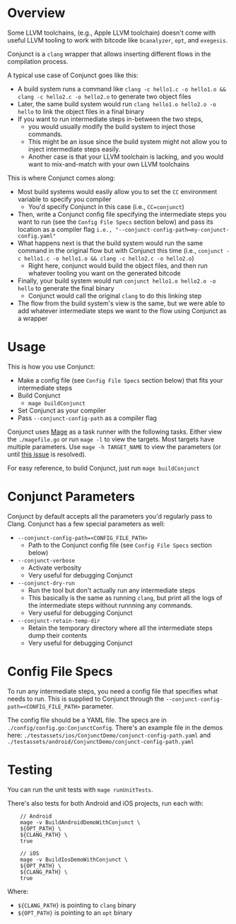 # Overview

Some LLVM toolchains, (e.g., Apple LLVM toolchain) doesn't come with useful LLVM tooling to work with bitcode like `bcanalyzer`, `opt`, and `exegesis`.

Conjunct is a `clang` wrapper that allows inserting different flows in the compilation process.

A typical use case of Conjunct goes like this:
- A build system runs a command like `clang -c hello1.c -o hello1.o && clang -c hello2.c -o hello2.o` to generate two object files
- Later, the same build system would run `clang hello1.o hello2.o -o hello` to link the object files in a final binary
- If you want to run intermediate steps in-between the two steps,
    - you would usually modify the build system to inject those commands.
    - This might be an issue since the build system might not allow you to inject intermediate steps easily.
    - Another case is that your LLVM toolchain is lacking, and you would want to mix-and-match with your own LLVM toolchains

This is where Conjunct comes along:
- Most build systems would easily allow you to set the `CC` environment variable to specify you compiler
    - You'd specify Conjunct in this case (i.e., `CC=conjunct`)
- Then, write a Conjunct config file specifying the intermediate steps you want to run (see the `Config File Specs` section below) and pass its location as a compiler flag `i.e., "--conjunct-config-path=my-conjunct-config.yaml"`
- What happens next is that the build system would run the same command in the original flow but with Conjunct this time (i.e., `conjunct -c hello1.c -o hello1.o && clang -c hello2.c -o hello2.o`)
    - Right here, conjunct would build the object files, and then run whatever tooling you want on the generated bitcode
- Finally, your build system would run `conjunct hello1.o hello2.o -o hello` to generate the final binary
    - Conjunct would call the original `clang` to do this linking step
- The flow from the build system's view is the same, but we were able to add whatever intermediate steps we want to the flow using Conjunct as a wrapper

# Usage

This is how you use Conjunct:

- Make a config file (see `Config File Specs` section below) that fits your intermediate steps
- Build Conjunct
    - `mage buildConjunct`
- Set Conjunct as your compiler
- Pass `--conjunct-config-path` as a compiler flag

Conjunct uses [Mage](https://github.com/magefile/mage) as a task runner with the following tasks. Either view the `./magefile.go` or run `mage -l` to view the targets. Most targets have multiple parameters. Use `mage -h TARGET_NAME` to view the parameters (or until [this issue](https://github.com/magefile/mage/issues/482) is resolved).

For easy reference, to build Conjunct, just run `mage buildConjunct`

# Conjunct Parameters

Conjunct by default accepts all the parameters you'd regularly pass to Clang. Conjunct has a few special parameters as well:
- `--conjunct-config-path=<CONFIG_FILE_PATH>`
    - Path to the Conjunct config file (see `Config File Specs` section below)
- `--conjunct-verbose`
    - Activate verbosity
    - Very useful for debugging Conjunct
- `--conjunct-dry-run`
    - Run the tool but don't actually run any intermediate steps
    - This basically is the same as running `clang`, but print all the logs of the intermediate steps without runnning any commands.
    - Very useful for debugging Conjunct
- `--conjunct-retain-temp-dir`
    - Retain the temporary directory where all the intermediate steps dump their contents
    - Very useful for debugging Conjunct

# Config File Specs

To run any intermediate steps, you need a config file that specifies what needs to run. This is supplied to Conjunct through the `--conjunct-config-path=<CONFIG_FILE_PATH>` parameter.

The config file should be a YAML file. The specs are in `./config/config.go:ConjunctConfig`. There's an example file in the demos here: `./testassets/ios/ConjunctDemo/conjunct-config-path.yaml` and `./testassets/android/ConjunctDemo/conjunct-config-path.yaml`

# Testing

You can run the unit tests with `mage runUnitTests`.

There's also tests for both Android and iOS projects, run each with:

        // Android
        mage -v BuildAndroidDemoWithConjunct \
        ${OPT_PATH} \
        ${CLANG_PATH} \
        true

        // iOS
        mage -v BuildIosDemoWithConjunct \
        ${OPT_PATH} \
        ${CLANG_PATH} \
        true

Where:
- `${CLANG_PATH}` is pointing to `clang` binary
- `${OPT_PATH}` is pointing to an `opt` binary
